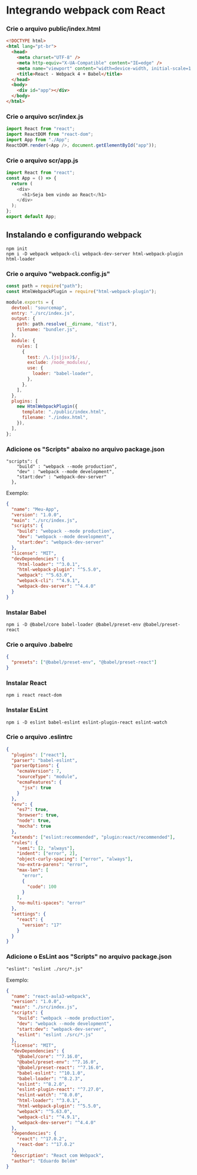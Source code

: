 # Integrando webpack com React

### Crie o arquivo public/index.html

```html
<!DOCTYPE html>
<html lang="pt-br">
  <head>
    <meta charset="UTF-8" />
    <meta http-equiv="X-UA-Compatible" content="IE=edge" />
    <meta name="viewport" content="width=device-width, initial-scale=1.0" />
    <title>React - Webpack 4 + Babel</title>
  </head>
  <body>
    <div id="app"></div>
  </body>
</html>
```

### Crie o arquivo scr/index.js

```javascript
import React from "react";
import ReactDOM from "react-dom";
import App from "./App";
ReactDOM.render(<App />, document.getElementById("app"));
```

### Crie o arquivo scr/app.js

```javascript
import React from "react";
const App = () => {
  return (
    <div>
      <h1>Seja bem vindo ao React</h1>
    </div>
  );
};
export default App;
```

## Instalando e configurando webpack

```
npm init
npm i -D webpack webpack-cli webpack-dev-server html-webpack-plugin html-loader
```

### Crie o arquivo "webpack.config.js"

```javascript
const path = require("path");
const HtmlWebpackPlugin = require("html-webpack-plugin");

module.exports = {
  devtool: "sourcemap",
  entry: "./src/index.js",
  output: {
    path: path.resolve(__dirname, "dist"),
    filename: "bundler.js",
  },
  module: {
    rules: [
      {
        test: /\.(js|jsx)$/,
        exclude: /node_modules/,
        use: {
          loader: "babel-loader",
        },
      },
    ],
  },
  plugins: [
    new HtmlWebpackPlugin({
      template: "./public/index.html",
      filename: "./index.html",
    }),
  ],
};
```

### Adicione os "Scripts" abaixo no arquivo package.json

```
"scripts": {
    "build" : "webpack --mode production",
    "dev" : "webpack --mode development",
    "start:dev" : "webpack-dev-server"
  },
```

Exemplo:

```json
{
  "name": "Meu-App",
  "version": "1.0.0",
  "main": "./src/index.js",
  "scripts": {
    "build": "webpack --mode production",
    "dev": "webpack --mode development",
    "start:dev": "webpack-dev-server"
  },
  "license": "MIT",
  "devDependencies": {
    "html-loader": "^3.0.1",
    "html-webpack-plugin": "^5.5.0",
    "webpack": "^5.63.0",
    "webpack-cli": "^4.9.1",
    "webpack-dev-server": "^4.4.0"
  }
}
```

### Instalar Babel

```
npm i -D @babel/core babel-loader @babel/preset-env @babel/preset-react
```

### Crie o arquivo .babelrc

```json
{
  "presets": ["@babel/preset-env", "@babel/preset-react"]
}
```

### Instalar React

```
npm i react react-dom
```

### Instalar EsLint

```
npm i -D eslint babel-eslint eslint-plugin-react eslint-watch
```

### Crie o arquivo .eslintrc

```json
{
  "plugins": ["react"],
  "parser": "babel-eslint",
  "parserOptions": {
    "ecmaVersion": 7,
    "sourceType": "module",
    "ecmaFeatures": {
      "jsx": true
    }
  },
  "env": {
    "es7": true,
    "browser": true,
    "node": true,
    "mocha": true
  },
  "extends": ["eslint:recommended", "plugin:react/recommended"],
  "rules": {
    "semi": [2, "always"],
    "indent": ["error", 2],
    "object-curly-spacing": ["error", "always"],
    "no-extra-parens": "error",
    "max-len": [
      "error",
      {
        "code": 100
      }
    ],
    "no-multi-spaces": "error"
  },
  "settings": {
    "react": {
      "version": "17"
    }
  }
}
```

### Adicione o EsLint aos "Scripts" no arquivo package.json

```
"eslint": "eslint ./src/*.js"
```

Exemplo:

```json
{
  "name": "react-aula3-webpack",
  "version": "1.0.0",
  "main": "./src/index.js",
  "scripts": {
    "build": "webpack --mode production",
    "dev": "webpack --mode development",
    "start:dev": "webpack-dev-server",
    "eslint": "eslint ./src/*.js"
  },
  "license": "MIT",
  "devDependencies": {
    "@babel/core": "^7.16.0",
    "@babel/preset-env": "^7.16.0",
    "@babel/preset-react": "^7.16.0",
    "babel-eslint": "^10.1.0",
    "babel-loader": "^8.2.3",
    "eslint": "^8.2.0",
    "eslint-plugin-react": "^7.27.0",
    "eslint-watch": "^8.0.0",
    "html-loader": "^3.0.1",
    "html-webpack-plugin": "^5.5.0",
    "webpack": "^5.63.0",
    "webpack-cli": "^4.9.1",
    "webpack-dev-server": "^4.4.0"
  },
  "dependencies": {
    "react": "^17.0.2",
    "react-dom": "^17.0.2"
  },
  "description": "React com Webpack",
  "author": "Eduardo Belém"
}
```
